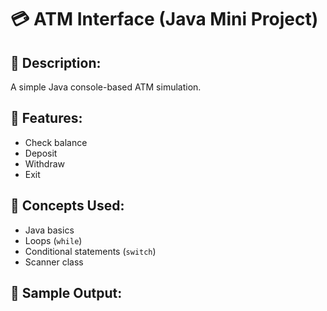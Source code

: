 # 💳 ATM Interface (Java Mini Project)

## 📌 Description:
A simple Java console-based ATM simulation.

## 🔧 Features:
- Check balance
- Deposit
- Withdraw
- Exit

## 🧠 Concepts Used:
- Java basics
- Loops (`while`)
- Conditional statements (`switch`)
- Scanner class

## 🚀 Sample Output:
